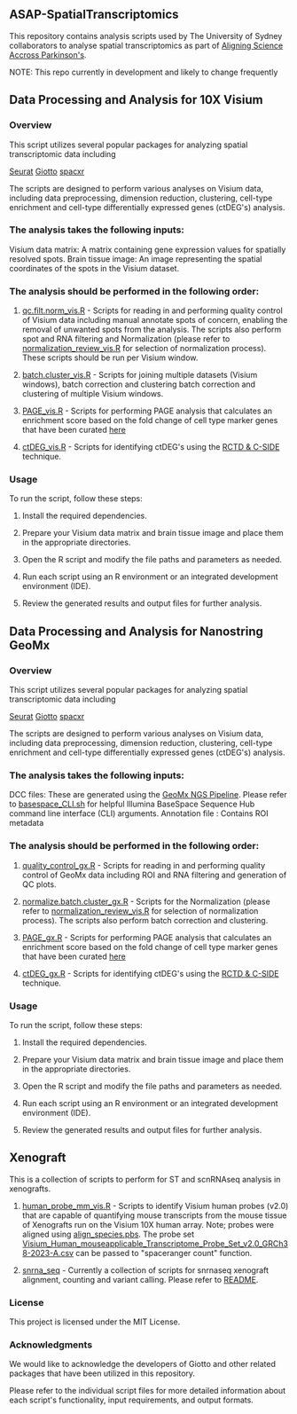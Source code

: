## ASAP-SpatialTranscriptomics

This repository contains analysis scripts used by The University of Sydney collaborators to analyse spatial transcriptomics as part of [Aligning Science Accross Parkinson's](https://parkinsonsroadmap.org/#).

NOTE: This repo currently in development and likely to change frequently 
 
## Data Processing and Analysis for 10X Visium
### Overview
This script utilizes several popular packages for analyzing spatial transcriptomic data including 

[Seurat](https://satijalab.org/seurat/)
[Giotto](https://giottosuite.readthedocs.io/en/latest/index.html)
[spacxr](https://github.com/dmcable/spacexr)

The scripts are designed to perform various analyses on Visium data, including data preprocessing, dimension reduction, clustering, cell-type enrichment and cell-type differentially expressed genes (ctDEG's) analysis.

### The analysis takes the following inputs:

Visium data matrix: A matrix containing gene expression values for spatially resolved spots.
Brain tissue image: An image representing the spatial coordinates of the spots in the Visium dataset.

### The analysis should be performed in the following order:

1. [qc.filt.norm_vis.R](/visium/qc.filt.norm_vis.R) - Scripts for reading in and performing quality control of Visium data including manual annotate spots of concern, enabling the removal of unwanted spots from the analysis. The scripts also perform spot and RNA filtering and Normalization (please refer to [normalization_review_vis.R](/visium/normalization_review_vis.R) for selection of normalization process). These scripts should be run per Visium window.

2. [batch.cluster_vis.R](/visium/batch.cluster_vis.R) - Scripts for joining multiple datasets (Visium windows), batch correction and clustering batch correction and clustering of multiple Visium windows.

3. [PAGE_vis.R](/visium/PAGE_vis.R) - Scripts for performing PAGE analysis that calculates an enrichment score based on the fold change of cell type marker genes that have been curated [here](/celltype_markers/format_cell_markers.R)

4. [ctDEG_vis.R](/visium/ctDEG_vis.R) - Scripts for identifying ctDEG's using the [RCTD & C-SIDE](https://github.com/dmcable/spacexr) technique. 

### Usage
To run the script, follow these steps:

1. Install the required dependencies.

2. Prepare your Visium data matrix and brain tissue image and place them in the appropriate directories.

3. Open the R script and modify the file paths and parameters as needed.

4. Run each script using an R environment or an integrated development environment (IDE).

5. Review the generated results and output files for further analysis.


## Data Processing and Analysis for Nanostring GeoMx
### Overview
This script utilizes several popular packages for analyzing spatial transcriptomic data including 

[Seurat](https://satijalab.org/seurat/)
[Giotto](https://giottosuite.readthedocs.io/en/latest/index.html)
[spacxr](https://github.com/dmcable/spacexr)

The scripts are designed to perform various analyses on Visium data, including data preprocessing, dimension reduction, clustering, cell-type enrichment and cell-type differentially expressed genes (ctDEG's) analysis.

### The analysis takes the following inputs:

DCC files: These are generated using the [GeoMx NGS Pipeline](https://sapac.illumina.com/products/by-type/informatics-products/basespace-sequence-hub/apps/nanostring-geomxr-ngs-pipeline.html). Please refer to [basespace_CLI.sh](/geomx/basespace_CLI.sh) for helpful Illumina BaseSpace Sequence Hub command line interface (CLI) arguments.
Annotation file : Contains ROI metadata

### The analysis should be performed in the following order:

1. [quality_control_gx.R](/geomx/quality_control_gx.R) - Scripts for reading in and performing quality control of GeoMx data including ROI and RNA filtering and generation of QC plots.

2. [normalize.batch.cluster_gx.R](/geomx/normalize.batch.cluster_gx.R) - Scripts for the Normalization (please refer to [normalization_review_vis.R](/geomx/normalization_review_gx.R) for selection of normalization process). The scripts also perform batch correction and clustering.

3. [PAGE_gx.R](/geomx/PAGE_gx.R) - Scripts for performing PAGE analysis that calculates an enrichment score based on the fold change of cell type marker genes that have been curated [here](/celltype_markers/format_cell_markers.R)

4. [ctDEG_gx.R](/geomx/ctDEG_gx.R) - Scripts for identifying ctDEG's using the [RCTD & C-SIDE](https://github.com/dmcable/spacexr) technique. 

### Usage
To run the script, follow these steps:

1. Install the required dependencies.

2. Prepare your Visium data matrix and brain tissue image and place them in the appropriate directories.

3. Open the R script and modify the file paths and parameters as needed.

4. Run each script using an R environment or an integrated development environment (IDE).

5. Review the generated results and output files for further analysis.


## Xenograft
This is a collection of scripts to perform for ST and scnRNAseq analysis in xenografts.

1. [human_probe_mm_vis.R](/xenograft/human_probe_mm_vis.R) - Scripts to identify Visium human probes (v2.0) that are capable of quantifying mouse transcripts from the mouse tissue of Xenografts run on the Visium 10X human array. Note; probes were aligned using [align_species.pbs](/xenograft/align_species.pbs). The probe set [Visium_Human_mouseapplicable_Transcriptome_Probe_Set_v2.0_GRCh38-2023-A.csv](/xenograft/Visium_Human_mouseapplicable_Transcriptome_Probe_Set_v2.0_GRCh38-2023-A.csv) can be passed to "spaceranger count" function.

2. [snrna_seq](/xenograft/snrna_seq) - Currently a collection of scripts for snrnaseq xenograft alignment, counting and variant calling. Please refer to [README](/xenograft/snrna_seq/README.md).

### License
This project is licensed under the MIT License.

### Acknowledgments
We would like to acknowledge the developers of Giotto and other related packages that have been utilized in this repository.

Please refer to the individual script files for more detailed information about each script's functionality, input requirements, and output formats.
